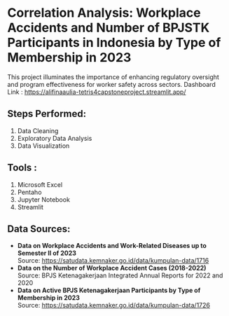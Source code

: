 # Correlation Analysis: Workplace Accidents and Number of BPJSTK Participants in Indonesia by Type of Membership in 2023

This project illuminates the importance of enhancing regulatory oversight and program effectiveness for worker safety across sectors. 
Dashboard Link : https://alifinaaulia-tetris4capstoneproject.streamlit.app/

## Steps Performed:
1. Data Cleaning
2. Exploratory Data Analysis
3. Data Visualization

## Tools :
1. Microsoft Excel
2. Pentaho
3. Jupyter Notebook
4. Streamlit

## Data Sources:
- **Data on Workplace Accidents and Work-Related Diseases up to Semester II of 2023**  
  Source: https://satudata.kemnaker.go.id/data/kumpulan-data/1716
- **Data on the Number of Workplace Accident Cases (2018-2022)**  
  Source: BPJS Ketenagakerjaan Integrated Annual Reports for 2022 and 2020
- **Data on Active BPJS Ketenagakerjaan Participants by Type of Membership in 2023**  
  Source: https://satudata.kemnaker.go.id/data/kumpulan-data/1726


